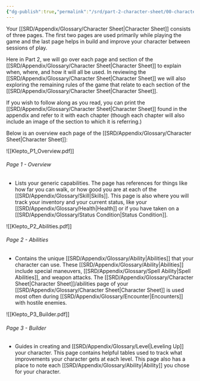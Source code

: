 ```yaml
---
{"dg-publish":true,"permalink":"/srd/part-2-character-sheet/00-character-sheet/"}
---
```



Your [[SRD/Appendix/Glossary/Character Sheet\|Character Sheet]] consists of three pages. The first two pages are used primarily while playing the game and the last page helps in build and improve your character between sessions of play.

Here in Part 2, we will go over each page and section of the [[SRD/Appendix/Glossary/Character Sheet\|Character Sheet]] to explain when, where, and how it will all be used. In reviewing the [[SRD/Appendix/Glossary/Character Sheet\|Character Sheet]] we will also exploring the remaining rules of the game that relate to each section of the [[SRD/Appendix/Glossary/Character Sheet\|Character Sheet]].

If you wish to follow along as you read, you can print the [[SRD/Appendix/Glossary/Character Sheet\|Character Sheet]] found in the <!--TODO: Add Link--> appendix and refer to it with each chapter (though each chapter will also include an image of the section to which it is referring.)

Below is an overview each page of the [[SRD/Appendix/Glossary/Character Sheet\|Character Sheet]]:

![[Klepto_P1_Overview.pdf]]
###### Page 1 - Overview
* Lists your generic capabilities. The page has references for things like how far you can walk, or how good you are at each of the [[SRD/Appendix/Glossary/Skill\|Skills]]. This page is also where you will track your inventory and your current status, like your [[SRD/Appendix/Glossary/Health\|Health]] or if you have taken on a [[SRD/Appendix/Glossary/Status Condition\|Status Condition]].

![[Klepto_P2_Abilities.pdf]]
###### Page 2 - Abilities
* Contains the unique [[SRD/Appendix/Glossary/Ability\|Abilities]] that your character can use. These [[SRD/Appendix/Glossary/Ability\|Abilities]] include special maneuvers, [[SRD/Appendix/Glossary/Spell Ability\|Spell Abilities]], and weapon attacks. The [[SRD/Appendix/Glossary/Character Sheet\|Character Sheet]]/abilities page of your [[SRD/Appendix/Glossary/Character Sheet\|Character Sheet]] is used most often during [[SRD/Appendix/Glossary/Encounter\|Encounters]] with hostile enemies.

![[Klepto_P3_Builder.pdf]]
###### Page 3 - Builder
* Guides in creating and [[SRD/Appendix/Glossary/Level\|Leveling Up]] your character. This page contains helpful tables used to track what improvements your character gets at each level. This page also has a place to note each [[SRD/Appendix/Glossary/Ability\|Ability]] you chose for your character.